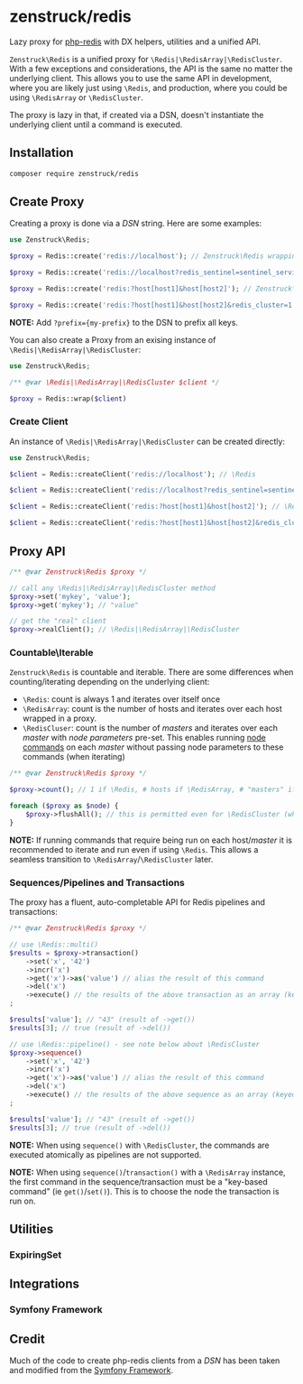 # zenstruck/redis

Lazy proxy for [php-redis](https://github.com/phpredis/phpredis) with DX helpers,
utilities and a unified API.

`Zenstruck\Redis` is a unified proxy for `\Redis|\RedisArray|\RedisCluster`. With
a few exceptions and considerations, the API is the same no matter the underlying
client. This allows you to use the same API in development, where you are likely
just using `\Redis`, and production, where you could be using `\RedisArray` or
`\RedisCluster`.

The proxy is lazy in that, if created via a DSN, doesn't instantiate the underlying
client until a command is executed.

## Installation

```bash
composer require zenstruck/redis
```

## Create Proxy

Creating a proxy is done via a _DSN_ string. Here are some examples:

```php
use Zenstruck\Redis;

$proxy = Redis::create('redis://localhost'); // Zenstruck\Redis wrapping \Redis

$proxy = Redis::create('redis://localhost?redis_sentinel=sentinel_service'); // Zenstruck\Redis wrapping \Redis (using Redis Sentinel)

$proxy = Redis::create('redis:?host[host1]&host[host2]'); // Zenstruck\Redis wrapping \RedisArray

$proxy = Redis::create('redis:?host[host1]&host[host2]&redis_cluster=1'); // Zenstruck\Redis wrapping \RedisCluster
```

**NOTE:** Add `?prefix={my-prefix}` to the DSN to prefix all keys.

You can also create a Proxy from an exising instance of `\Redis|\RedisArray|\RedisCluster`:

```php
use Zenstruck\Redis;

/** @var \Redis|\RedisArray|\RedisCluster $client */

$proxy = Redis::wrap($client)
```

### Create Client

An instance of `\Redis|\RedisArray|\RedisCluster` can be created directly:

```php
use Zenstruck\Redis;

$client = Redis::createClient('redis://localhost'); // \Redis

$client = Redis::createClient('redis://localhost?redis_sentinel=sentinel_service'); // \Redis (using Redis Sentinel)

$client = Redis::createClient('redis:?host[host1]&host[host2]'); // \RedisArray

$client = Redis::createClient('redis:?host[host1]&host[host2]&redis_cluster=1'); // \RedisCluster
```

## Proxy API

```php
/** @var Zenstruck\Redis $proxy */

// call any \Redis|\RedisArray|\RedisCluster method
$proxy->set('mykey', 'value');
$proxy->get('mykey'); // "value"

// get the "real" client
$proxy->realClient(); // \Redis|\RedisArray|\RedisCluster
```

### Countable\Iterable

`Zenstruck\Redis` is countable and iterable. There are some differences when
counting/iterating depending on the underlying client:

- `\Redis`: count is always 1 and iterates over itself once
- `\RedisArray`: count is the number of hosts and iterates over each host wrapped
  in a proxy.
- `\RedisCluser`: count is the number of _masters_ and iterates over each _master_
  with _node parameters_ pre-set. This enables running [node commands](https://github.com/phpredis/phpredis/blob/develop/cluster.markdown#directed-node-commands)
  on each _master_ without passing node parameters to these commands (when iterating)

```php
/** @var Zenstruck\Redis $proxy */

$proxy->count(); // 1 if \Redis, # hosts if \RedisArray, # "masters" if \RedisCluster

foreach ($proxy as $node) {
    $proxy->flushAll(); // this is permitted even for \RedisCluster (which typically requires a $nodeParams argument)
}
```

**NOTE:** If running commands that require being run on each host/_master_ it is recommended
to iterate and run even if using `\Redis`. This allows a seamless transition to
`\RedisArray`/`\RedisCluster` later.

### Sequences/Pipelines and Transactions

The proxy has a fluent, auto-completable API for Redis pipelines and transactions:

```php
/** @var Zenstruck\Redis $proxy */

// use \Redis::multi()
$results = $proxy->transaction()
    ->set('x', '42')
    ->incr('x')
    ->get('x')->as('value') // alias the result of this command
    ->del('x')
    ->execute() // the results of the above transaction as an array (keyed by index of command or alias if set)
;

$results['value']; // "43" (result of ->get())
$results[3]; // true (result of ->del())

// use \Redis::pipeline() - see note below about \RedisCluster
$proxy->sequence()
    ->set('x', '42')
    ->incr('x')
    ->get('x')->as('value') // alias the result of this command
    ->del('x')
    ->execute() // the results of the above sequence as an array (keyed by index of command of alias if set)
;

$results['value']; // "43" (result of ->get())
$results[3]; // true (result of ->del())
```

**NOTE:** When using `sequence()` with `\RedisCluster`, the commands are executed
atomically as pipelines are not supported.

**NOTE:** When using `sequence()`/`transaction()` with a `\RedisArray` instance, the
first command in the sequence/transaction must be a "key-based command"
(ie `get()`/`set()`). This is to choose the node the transaction is run on.

## Utilities

### ExpiringSet

## Integrations

### Symfony Framework

## Credit

Much of the code to create php-redis clients from a _DSN_ has been taken and modified
from the [Symfony Framework](https://github.com/symfony/symfony/blob/8e8207bb72d7f2cb8be355994ad2fcfa97c00f74/src/Symfony/Component/Cache/Traits/RedisTrait.php).
